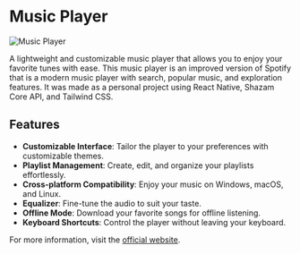 # Music Player

![Music Player]([file:///C:/Users/zahra/Downloads/Capture.MHT](https://user-images.githubusercontent.com/90015662/282207813-4e8fd2c6-c6d0-4f9b-b7a8-86decc8e183d.JPG))

A lightweight and customizable music player that allows you to enjoy your favorite tunes with ease.
This music player is an improved version of Spotify that is a modern music player with search, popular music, and exploration features. It was made as a personal project using React Native, Shazam Core API, and Tailwind CSS.

## Features

- **Customizable Interface**: Tailor the player to your preferences with customizable themes.
- **Playlist Management**: Create, edit, and organize your playlists effortlessly.
- **Cross-platform Compatibility**: Enjoy your music on Windows, macOS, and Linux.
- **Equalizer**: Fine-tune the audio to suit your taste.
- **Offline Mode**: Download your favorite songs for offline listening.
- **Keyboard Shortcuts**: Control the player without leaving your keyboard.

For more information, visit the [official website](https://zsmusicplayer.online/).

